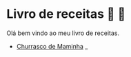 # Livro de receitas :knife: :cut_of_meat:

Olá bem vindo ao meu livro de receitas.

 - [Churrasco de Maminha](https://github.com/jrcosta/treinamentogitdio/blob/master/receitas/churrasco.md)
_
